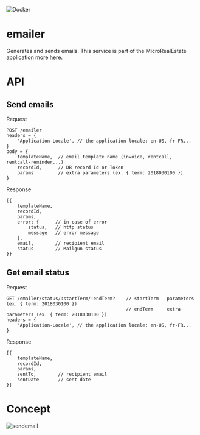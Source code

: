 ![Docker](https://github.com/microrealestate/emailer/workflows/Docker/badge.svg)

# emailer
Generates and sends emails.
This service is part of the MicroRealEstate application more [here](https://github.com/microrealestate/microrealestate/blob/master/README.md).

# API

## Send emails

Request
```
POST /emailer
headers = {
    'Application-Locale', // the application locale: en-US, fr-FR...
}
body = {
    templateName,  // email template name (invoice, rentcall, rentcall-reminder...)
    recordId,      // DB record Id or Token
    params         // extra parameters (ex. { term: 2018030100 })
}
```

Response
```
[{
    templateName,
    recordId,
    params,
    error: {      // in case of error
        status,   // http status
        message   // error message
    },
    email,        // recipient email
    status        // Mailgun status
}}
```

## Get email status

Request
```
GET /emailer/status/:startTerm/:endTerm?    // startTerm   parameters (ex. { term: 2018030100 })
                                            // endTerm     extra parameters (ex. { term: 2018030100 })
headers = {
    'Application-Locale', // the application locale: en-US, fr-FR...
}
```

Response
```
[{
    templateName,
    recordId,
    params,
    sentTo,        // recipient email
    sentDate       // sent date
}]
```

# Concept

![sendemail](./documentation/pictures/sendemails.png)
